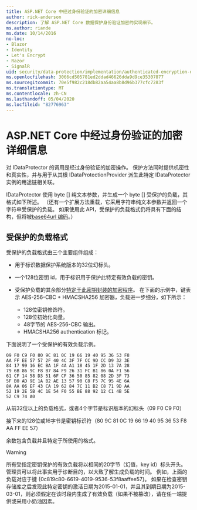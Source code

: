 ```yaml
---
title: ASP.NET Core 中经过身份验证的加密详细信息
author: rick-anderson
description: 了解 ASP.NET Core 数据保护身份验证加密的实现细节。
ms.author: riande
ms.date: 10/14/2016
no-loc:
- Blazor
- Identity
- Let's Encrypt
- Razor
- SignalR
uid: security/data-protection/implementation/authenticated-encryption-details
ms.openlocfilehash: 3066cd505781ed2ddad46626dda9d9ce35307877
ms.sourcegitcommit: 70e5f982c218db82aa54aa8b8d96b377cfc7283f
ms.translationtype: MT
ms.contentlocale: zh-CN
ms.lasthandoff: 05/04/2020
ms.locfileid: "82776963"
---
```

# <a name="authenticated-encryption-details-in-aspnet-core"></a>ASP.NET Core 中经过身份验证的加密详细信息

<a name="data-protection-implementation-authenticated-encryption-details"></a>

对 IDataProtector 的调用是经过身份验证的加密操作。 保护方法同时提供机密性和真实性，并与用于从其根 IDataProtectionProvider 派生此特定 IDataProtector 实例的用途链相关联。

IDataProtector 使用 byte [] 纯文本参数，并生成一个 byte [] 受保护的负载，其格式如下所述。 （还有一个扩展方法重载，它采用字符串纯文本参数并返回一个字符串受保护的负载。 如果使用此 API，受保护的负载格式仍将具有下面的结构，但将被[base64url 编码](https://tools.ietf.org/html/rfc4648#section-5)。）

## <a name="protected-payload-format"></a>受保护的负载格式

受保护的负载格式由三个主要组件组成：

* 用于标识数据保护系统版本的32位幻标头。

* 一个128位密钥 id，用于标识用于保护此特定有效负载的密钥。

* 受保护负载的其余部分[特定于此密钥封装的加密程序](xref:security/data-protection/implementation/subkeyderivation#data-protection-implementation-subkey-derivation)。 在下面的示例中，键表示 AES-256-CBC + HMACSHA256 加密器，负载进一步细分，如下所示：
  * 128位密钥修饰符。
  * 128位初始化向量。
  * 48字节的 AES-256-CBC 输出。
  * HMACSHA256 authentication 标记。

下面说明了一个受保护的有效负载示例。

```
09 F0 C9 F0 80 9C 81 0C 19 66 19 40 95 36 53 F8
AA FF EE 57 57 2F 40 4C 3F 7F CC 9D CC D9 32 3E
84 17 99 16 EC BA 1F 4A A1 18 45 1F 2D 13 7A 28
79 6B 86 9C F8 B7 84 F9 26 31 FC B1 86 0A F1 56
61 CF 14 58 D3 51 6F CF 36 50 85 82 08 2D 3F 73
5F B0 AD 9E 1A B2 AE 13 57 90 C8 F5 7C 95 4E 6A
8A AA 06 EF 43 CA 19 62 84 7C 11 B2 C8 71 9D AA
52 19 2E 5B 4C 1E 54 F0 55 BE 88 92 12 C1 4B 5E
52 C9 74 A0
```

从前32位以上的负载格式，或者4个字节是标识版本的幻标头（09 F0 C9 F0）

接下来的128位或16字节是密钥标识符（80 9C 81 0C 19 66 19 40 95 36 53 F8 AA FF EE 57）

余数包含负载并且特定于所使用的格式。

> [!WARNING]
> 所有受指定密钥保护的有效负载将以相同的20字节（幻值，key id）标头开头。 管理员可以将此事实用于诊断目的，以大致了解生成负载的时间。 例如，上面的负载对应于键 {0c819c80-6619-4019-9536-53f8aaffee57}。 如果在检查密钥存储库之后发现此特定密钥的激活日期为2015-01-01，并且其到期日期为2015-03-01，则必须假定在该时段内生成了有效负载（如果不被篡改），请在任一端提供或采用小奶油因素。
